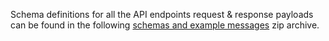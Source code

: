 Schema definitions for all the API endpoints request & response payloads can be found in the following [schemas and example messages](/api-documentation/docs/api/download/customs-declarations/1.0/wco-declaration-schemas.zip) zip archive.